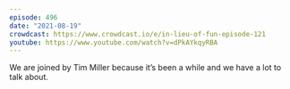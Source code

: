 ```yaml
---
episode: 496
date: "2021-08-19"
crowdcast: https://www.crowdcast.io/e/in-lieu-of-fun-episode-121
youtube: https://www.youtube.com/watch?v=dPkAYkqyRBA
---
```

We are joined by Tim Miller because it’s been a while and we have a lot to talk about.
